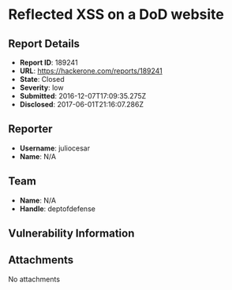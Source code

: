 # Reflected XSS on a DoD website

## Report Details
- **Report ID**: 189241
- **URL**: https://hackerone.com/reports/189241
- **State**: Closed
- **Severity**: low
- **Submitted**: 2016-12-07T17:09:35.275Z
- **Disclosed**: 2017-06-01T21:16:07.286Z

## Reporter
- **Username**: juliocesar
- **Name**: N/A

## Team
- **Name**: N/A
- **Handle**: deptofdefense

## Vulnerability Information


## Attachments
No attachments

